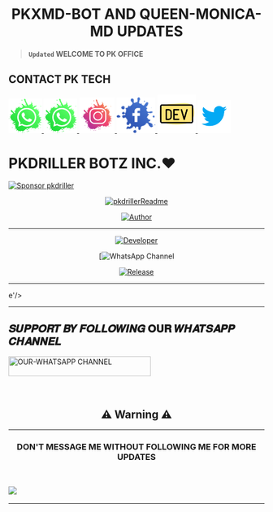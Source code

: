 <p align="center">
  <h1 align="center">PKXMD-BOT AND QUEEN-MONICA-MD UPDATES</h1>
</p>

> **`Updated` WELCOME TO PK OFFICE**

## CONTACT PK TECH
  
<a href="https://wa.me/254112192119"> <img src="https://raw.githubusercontent.com/shizothetechie/database/main/icon/WhatsApp.png" width="13%"> </a>
  <a href="https://chat.whatsapp.com/GbpVWoHH0XLHOHJsYLtbjH"> <img src="https://raw.githubusercontent.com/shizothetechie/database/main/icon/WhatsApp.png" width="13%"> </a>
  <a href="https://www.facebook.com/profile.php?id=100091580206517&name=xhp_nt__fb__action__open_user"> <img src="https://raw.githubusercontent.com/shizothetechie/database/main/icon/Instagram2.png" width="14%"> </a>
  <a href="https://www.facebook.com/profile.php?id=61567123730155&name=xhp_nt__fb__action__open_user"> <img src="https://raw.githubusercontent.com/shizothetechie/database/main/icon/Facebook.png" width="15%"> </a><a href="https://https://github.com/pkdriller/QUEEN-MONICA-MD"> <img src="https://raw.githubusercontent.com/shizothetechie/database/main/icon/devto.png" width="15%"> </a><a href="pkdriller "> <img src="https://raw.githubusercontent.com/shizothetechie/database/main/icon/twitter.png" width="13%"> </a>
</p>


   



# PKDRILLER BOTZ INC.❤️

[![Sponsor pkdriller](https://img.shields.io/badge/Sponsor-pkdriller-important)](https://github.com/sponsors/pkdriller)


<p align="center">
  <a href="https://github.com/pkdriller">
    <img src="http://readme-typing-svg.herokuapp.com?color=6A0DAD&center=true&vCenter=true&multiline=false&lines=PK+XMD;Powering+Your+WhatsApp+Experience;Star+and+Fork+This+Repo+🌟" alt="pkdrillerReadme">
  </a>
</p>


<p align="center">
<a href="https://github.com/pkdriller"><img title="Author" src="https://files.catbox.moe/9l3w1g.jpg?style=for-the-badge&logo=github"></a>



***

<p align="center">
  <a href="https://github.com/pkdriller"><img title="Developer" src="https://img.shields.io/badge/Author-casey%20web-purple.svg?style=for-the-badge&logo=github" /></a>
</p>

<div align="center">
  
[![WhatsApp Channel](https://img.shields.io/badge/Join-WhatsApp%20Channel-25D366?style=for-the-badge&logo=https://whatsapp.com/channel/0029Vad7YNyJuyA77CtIPX0x)
</div>



<p align="center">
  <a href="https://github.com/pkdriller/PKXMD-BOT"><img title="Release" src="https://img.shields.io/badge/Release-v2.0-green.svg?style=for-the-badge&logo=appveyor" /></a>
</p>

---

 

e'/>
</a>
<br>


---

## 𝑺𝑼𝑷𝑷𝑶𝑹𝑻 𝑩𝒀 𝑭𝑶𝑳𝑳𝑶𝑾𝑰𝑵𝑮 𝐎𝐔𝐑 𝑾𝑯𝑨𝑻𝑺𝑨𝑷𝑷 𝑪𝑯𝑨𝑵𝑵𝑬𝑳


 <a href="https://whatsapp.com/channel/0029Vad7YNyJuyA77CtIPX0x"><img title="OUR-WHATSAPP CHANNEL" src="https://img.shields.io/badge/OUR-WHATSAPP CHANNEL-h?color=green&style=for-the-badge&logo=whatsapp" width="280" height="38.45"/></a></p>
 

 <br>
<h2 align="center"> ⚠️ Warning ⚠️
 </h2>

---

<h3 align="center">DON'T MESSAGE ME WITHOUT FOLLOWING ME FOR MORE UPDATES</h3>

<br>

<a><img src='https://files.catbox.moe/jzquph.jpg'/></a>

---
